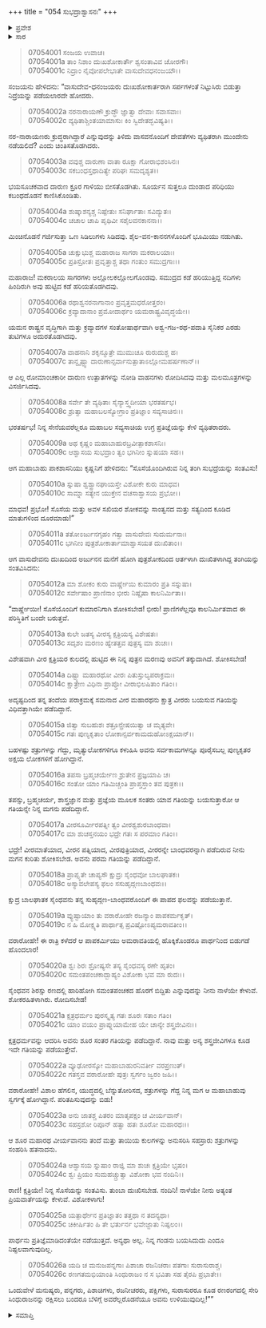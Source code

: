 +++
title = "054 ಸುಭದ್ರಾಶ್ವಾಸನಃ"
+++

<details><summary>ಪ್ರವೇಶ</summary>


।।   ಓಂ ಓಂ ನಮೋ ನಾರಾಯಣಾಯ।।   ಶ್ರೀ ವೇದವ್ಯಾಸಾಯ ನಮಃ ।।

ಶ್ರೀ ಕೃಷ್ಣದ್ವೈಪಾಯನ ವೇದವ್ಯಾಸ ವಿರಚಿತ  

**ಶ್ರೀ ಮಹಾಭಾರತ**

**ದ್ರೋಣ ಪರ್ವ**

**ಪ್ರತಿಜ್ಞಾ ಪರ್ವ**

**ಅಧ್ಯಾಯ 54**

</details>

<details><summary>ಸಾರ</summary>

ದಾರುಣ ಉತ್ಪಾತ ದರ್ಶನ (1-8). ಶ್ರೀಕೃಷ್ಣನು ಸುಭದ್ರೆಯನ್ನು ಸಂತವಿಸಿದ್ದುದು (9-26).


</details>



> 07054001 ಸಂಜಯ ಉವಾಚ।   
07054001a ತಾಂ ನಿಶಾಂ ದುಃಖಶೋಕಾರ್ತೌ ಶ್ವಸಂತಾವಿವ ಚೋರಗೌ।   
07054001c ನಿದ್ರಾಂ ನೈವೋಪಲೇಭಾತೇ ವಾಸುದೇವಧನಂಜಯೌ।।

ಸಂಜಯನು ಹೇಳಿದನು: “ವಾಸುದೇವ-ಧನಂಜಯರು ದುಃಖಶೋಕಾರ್ತರಾಗಿ ಸರ್ಪಗಳಂತೆ ನಿಟ್ಟುಸಿರು ಬಿಡುತ್ತಾ ನಿದ್ರೆಯನ್ನು ಪಡೆಯಲಾರದೇ ಹೋದರು.

> 07054002a ನರನಾರಾಯಣೌ ಕ್ರುದ್ಧೌ ಜ್ಞಾತ್ವಾ ದೇವಾಃ ಸವಾಸವಾಃ।   
07054002c ವ್ಯಥಿತಾಶ್ಚಿಂತಯಾಮಾಸುಃ ಕಿಂ ಸ್ವಿದೇತದ್ಭವಿಷ್ಯತಿ।।

ನರ-ನಾರಾಯಣರು ಕ್ರುದ್ಧರಾಗಿದ್ದಾರೆ ಎನ್ನುವುದನ್ನು ತಿಳಿದು ವಾಸವನೊಂದಿಗೆ ದೇವತೆಗಳು ವ್ಯಥಿತರಾಗಿ ಮುಂದೇನು ನಡೆಯಲಿದೆ? ಎಂದು ಚಿಂತಿಸತೊಡಗಿದರು.

> 07054003a ವವುಶ್ಚ ದಾರುಣಾ ವಾತಾ ರೂಕ್ಷಾ ಗೋರಾಭಿಶಂಸಿನಃ।   
07054003c ಸಕಬಂಧಸ್ತಥಾದಿತ್ಯೇ ಪರಿಘಃ ಸಮದೃಶ್ಯತ।।

ಭಯಸೂಚಕವಾದ ದಾರುಣ ಕ್ರೂರ ಗಾಳಿಯು ಬೀಸತೊಡಗಿತು. ಸೂರ್ಯನ ಸುತ್ತಲೂ ದುಂಡಾದ ಪರಿಧಿಯು ಕಬಂಧದೊಡನೆ ಕಾಣಿಸಿಕೊಂಡಿತು.

> 07054004a ಶುಷ್ಕಾಶನ್ಯಶ್ಚ ನಿಷ್ಪೇತುಃ ಸನಿರ್ಘಾತಾಃ ಸವಿದ್ಯುತಃ।   
07054004c ಚಚಾಲ ಚಾಪಿ ಪೃಥಿವೀ ಸಶೈಲವನಕಾನನಾ।।

ಮಿಂಚಿನೊಡನೆ ಗರ್ಜಿಸುತ್ತಾ ಒಣ ಸಿಡಿಲುಗಳು ಸಿಡಿದವು. ಶೈಲ-ವನ-ಕಾನನಗಳೊಂದಿಗೆ ಭೂಮಿಯು ನಡುಗಿತು.

> 07054005a ಚುಕ್ಷುಭುಶ್ಚ ಮಹಾರಾಜ ಸಾಗರಾ ಮಕರಾಲಯಾಃ।   
07054005c ಪ್ರತಿಸ್ರೋತಃ ಪ್ರವೃತ್ತಾಶ್ಚ ತಥಾ ಗಂತುಂ ಸಮುದ್ರಗಾಃ।।

ಮಹಾರಾಜ! ಮಕರಾಲಯ ಸಾಗರಗಳು ಅಲ್ಲೋಲಕಲ್ಲೋಲಗೊಂಡವು. ಸಮುದ್ರದ ಕಡೆ ಹರಿಯುತ್ತಿದ್ದ ನದಿಗಳು ಹಿಂದಿರುಗಿ ಅವು ಹುಟ್ಟಿದ ಕಡೆ ಹರಿಯತೊಡಗಿದವು.

> 07054006a ರಥಾಶ್ವನರನಾಗಾನಾಂ ಪ್ರವೃತ್ತಮಧರೋತ್ತರಂ।   
07054006c ಕ್ರವ್ಯಾದಾನಾಂ ಪ್ರಮೋದಾರ್ಥಂ ಯಮರಾಷ್ಟ್ರವಿವೃದ್ಧಯೇ।।

ಯಮನ ರಾಷ್ಟ್ರನ ವೃದ್ಧಿಗಾಗಿ ಮತ್ತು ಕ್ರವ್ಯಾದಗಳ ಸಂತೋಷಾರ್ಥವಾಗಿ ಅಶ್ವ-ಗಜ-ರಥ-ಪದಾತಿ ಸೈನಿಕರ ಎರಡು ತುಟಿಗಳೂ ಅದುರತೊಡಗಿದವು.

> 07054007a ವಾಹನಾನಿ ಶಕೃನ್ಮೂತ್ರೇ ಮುಮುಚೂ ರುರುದುಶ್ಚ ಹ।   
07054007c ತಾನ್ದೃಷ್ಟ್ವಾ ದಾರುಣಾನ್ಸರ್ವಾನುತ್ಪಾತಾಽಲ್ಲೋಮಹರ್ಷಣಾನ್।।

ಆ ಎಲ್ಲ ರೋಮಾಂಚಕಾರೀ ದಾರುಣ ಉತ್ಪಾತಗಳನ್ನು ನೋಡಿ ವಾಹನಗಳು ರೋದಿಸಿದವು ಮತ್ತು ಮಲಮೂತ್ರಗಳನ್ನು ವಿಸರ್ಜಿಸಿದವು.

> 07054008a ಸರ್ವೇ ತೇ ವ್ಯಥಿತಾಃ ಸೈನ್ಯಾಸ್ತ್ವದೀಯಾ ಭರತರ್ಷಭ।   
07054008c ಶ್ರುತ್ವಾ ಮಹಾಬಲಸ್ಯೋಗ್ರಾಂ ಪ್ರತಿಜ್ಞಾಂ ಸವ್ಯಸಾಚಿನಃ।।

ಭರತರ್ಷಭ! ನಿನ್ನ ಸೇನೆಯವರೆಲ್ಲರೂ ಮಹಾಬಲ ಸವ್ಯಸಾಚಿಯ ಉಗ್ರ ಪ್ರತಿಜ್ಞೆಯನ್ನು ಕೇಳಿ ವ್ಯಥಿತರಾದರು.

> 07054009a ಅಥ ಕೃಷ್ಣಂ ಮಹಾಬಾಹುರಬ್ರವೀತ್ಪಾಕಶಾಸನಿಃ।   
07054009c ಆಶ್ವಾಸಯ ಸುಭದ್ರಾಂ ತ್ವಂ ಭಗಿನೀಂ ಸ್ನುಷಯಾ ಸಹ।।

ಆಗ ಮಹಾಬಾಹು ಪಾಕಶಾಸನಿಯು ಕೃಷ್ಣನಿಗೆ ಹೇಳಿದನು: “ಸೊಸೆಯೊಂದಿಗಿರುವ ನಿನ್ನ ತಂಗಿ ಸುಭದ್ರೆಯನ್ನು ಸಂತವಿಸು!

> 07054010a ಸ್ನುಷಾ ಶ್ವಶ್ವ್ರಾನಘಾಯಸ್ತೇ ವಿಶೋಕೇ ಕುರು ಮಾಧವ।   
07054010c ಸಾಮ್ನಾ ಸತ್ಯೇನ ಯುಕ್ತೇನ ವಚಸಾಶ್ವಾಸಯ ಪ್ರಭೋ।।

ಮಾಧವ! ಪ್ರಭೋ! ಸೊಸೆಯ ಮತ್ತು ಅವಳ ಸಖಿಯರ ಶೋಕವನ್ನು ಸಾಂತ್ವನದ ಮತ್ತು ಸತ್ಯದಿಂದ ಕೂಡಿದ ಮಾತುಗಳಿಂದ ದೂರಮಾಡು!”

> 07054011a ತತೋಽರ್ಜುನಗೃಹಂ ಗತ್ವಾ ವಾಸುದೇವಃ ಸುದುರ್ಮನಾಃ।   
07054011c ಭಗಿನೀಂ ಪುತ್ರಶೋಕಾರ್ತಾಮಾಶ್ವಾಸಯತ ದುಃಖಿತಾಂ।।

ಆಗ ವಾಸುದೇವನು ದುಃಖದಿಂದ ಅರ್ಜುನನ ಮನೆಗೆ ಹೋಗಿ ಪುತ್ರಶೋಕದಿಂದ ಆರ್ತಳಾಗಿ ದುಃಖಿತಳಾಗಿದ್ದ ತಂಗಿಯನ್ನು ಸಂತವಿಸಿದನು:

> 07054012a ಮಾ ಶೋಕಂ ಕುರು ವಾರ್ಷ್ಣೇಯಿ ಕುಮಾರಂ ಪ್ರತಿ ಸಸ್ನುಷಾ।   
07054012c ಸರ್ವೇಷಾಂ ಪ್ರಾಣಿನಾಂ ಭೀರು ನಿಷ್ಠೈಷಾ ಕಾಲನಿರ್ಮಿತಾ।।

“ವಾರ್ಷ್ಣೇಯೀ! ಸೊಸೆಯೊಂದಿಗೆ ಕುಮಾರನಿಗಾಗಿ ಶೋಕಿಸಬೇಡ! ಭೀರು! ಪ್ರಾಣಿಗಳೆಲ್ಲವೂ ಕಾಲನಿರ್ಮಿತವಾದ ಈ ಪರಿಸ್ಥಿತಿಗೆ ಬಂದೇ ಬರುತ್ತವೆ.

> 07054013a ಕುಲೇ ಜತಸ್ಯ ವೀರಸ್ಯ ಕ್ಷತ್ರಿಯಸ್ಯ ವಿಶೇಷತಃ।   
07054013c ಸದೃಶಂ ಮರಣಂ ಹ್ಯೇತತ್ತವ ಪುತ್ರಸ್ಯ ಮಾ ಶುಚಃ।।

ವಿಶೇಷವಾಗಿ ವೀರ ಕ್ಷತ್ರಿಯರ ಕುಲದಲ್ಲಿ ಹುಟ್ಟಿದ ಈ ನಿನ್ನ ಪುತ್ರನ ಮರಣವು ಅವನಿಗೆ ತಕ್ಕುದಾಗಿದೆ. ಶೋಕಿಸಬೇಡ!

> 07054014a ದಿಷ್ಟ್ಯಾ ಮಹಾರಥೋ ವೀರಃ ಪಿತುಸ್ತುಲ್ಯಪರಾಕ್ರಮಃ।   
07054014c ಕ್ಷಾತ್ರೇಣ ವಿಧಿನಾ ಪ್ರಾಪ್ತೋ ವೀರಾಭಿಲಷಿತಾಂ ಗತಿಂ।।

ಅದೃಷ್ಟದಿಂದ ತನ್ನ ತಂದೆಯ ಪರಾಕ್ರಮಕ್ಕೆ ಸಮನಾದ ವೀರ ಮಹಾರಥನು ಕ್ಷಾತ್ರ ವೀರರು ಬಯಸುವ ಗತಿಯನ್ನು ವಿಧಿವತ್ತಾಗಿಯೇ ಪಡೆದಿದ್ದಾನೆ.

> 07054015a ಜಿತ್ವಾ ಸುಬಹುಶಃ ಶತ್ರೂನ್ಪ್ರೇಷಯಿತ್ವಾ ಚ ಮೃತ್ಯವೇ।   
07054015c ಗತಃ ಪುಣ್ಯಕೃತಾಂ ಲೋಕಾನ್ಸರ್ವಕಾಮದುಹೋಽಕ್ಷಯಾನ್।।

ಬಹಳಷ್ಟು ಶತ್ರುಗಳನ್ನು ಗೆದ್ದು, ಮೃತ್ಯುಲೋಕಗಳಿಗೂ ಕಳುಹಿಸಿ ಅವನು ಸರ್ವಕಾಮಗಳನ್ನೂ ಪೂರೈಸಬಲ್ಲ ಪುಣ್ಯಕೃತರ ಅಕ್ಷಯ ಲೋಕಗಳಿಗೆ ಹೋಗಿದ್ದಾನೆ.

> 07054016a ತಪಸಾ ಬ್ರಹ್ಮಚರ್ಯೇಣ ಶ್ರುತೇನ ಪ್ರಜ್ಞಯಾಪಿ ಚ।   
07054016c ಸಂತೋ ಯಾಂ ಗತಿಮಿಚ್ಚಂತಿ ಪ್ರಾಪ್ತಸ್ತಾಂ ತವ ಪುತ್ರಕಃ।।

ತಪಸ್ಸು, ಬ್ರಹ್ಮಚರ್ಯ, ಶಾಸ್ತ್ರಜ್ಞಾನ ಮತ್ತು ಪ್ರಜ್ಞೆಯ ಮೂಲಕ ಸಂತರು ಯಾವ ಗತಿಯನ್ನು ಬಯಸುತ್ತಾರೋ ಆ ಗತಿಯನ್ನೇ ನಿನ್ನ ಮಗನು ಪಡೆದಿದ್ದಾನೆ.

> 07054017a ವೀರಸೂರ್ವೀರಪತ್ನೀ ತ್ವಂ ವೀರಶ್ವಶುರಬಾಂಧವಾ।   
07054017c ಮಾ ಶುಚಸ್ತನಯಂ ಭದ್ರೇ ಗತಃ ಸ ಪರಮಾಂ ಗತಿಂ।।

ಭದ್ರೇ! ವೀರಮಾತೆಯಾದ, ವೀರನ ಪತ್ನಿಯಾದ, ವೀರಪುತ್ರಿಯಾದ, ವೀರರನ್ನೇ ಬಾಂಧವರನ್ನಾಗಿ ಪಡೆದಿರುವ ನೀನು ಮಗನ ಕುರಿತು ಶೋಕಿಸಬೇಡ. ಅವನು ಪರಮ ಗತಿಯನ್ನು ಪಡೆದಿದ್ದಾನೆ.

> 07054018a ಪ್ರಾಪ್ಸ್ಯತೇ ಚಾಪ್ಯಸೌ ಕ್ಷುದ್ರಃ ಸೈಂಧವೋ ಬಾಲಘಾತಕಃ।   
07054018c ಅಸ್ಯಾವಲೇಪಸ್ಯ ಫಲಂ ಸಸುಹೃದ್ಗಣಬಾಂಧವಃ।।

ಕ್ಷುದ್ರ ಬಾಲಘಾತಕ ಸೈಂಧವನು ತನ್ನ ಸುಹೃದ್ಗಣ-ಬಾಂಧವರೊಂದಿಗೆ ಈ ಪಾಪದ ಫಲವನ್ನು ಪಡೆಯುತ್ತಾನೆ.

> 07054019a ವ್ಯುಷ್ಟಾಯಾಂ ತು ವರಾರೋಹೇ ರಜನ್ಯಾಂ ಪಾಪಕರ್ಮಕೃತ್।   
07054019c ನ ಹಿ ಮೋಕ್ಷ್ಯತಿ ಪಾರ್ಥಾತ್ಸ ಪ್ರವಿಷ್ಟೋಽಪ್ಯಮರಾವತೀಂ।।

ವರಾರೋಹೇ! ಈ ರಾತ್ರಿ ಕಳೆದರೆ ಆ ಪಾಪಕರ್ಮಿಯು ಅಮರಾವತಿಯಲ್ಲಿ ಹೊಕ್ಕಿಕೊಂಡರೂ ಪಾರ್ಥನಿಂದ ಬಿಡುಗಡೆ ಹೊಂದಲಾರ!

> 07054020a ಶ್ವಃ ಶಿರಃ ಶ್ರೋಷ್ಯಸೇ ತಸ್ಯ ಸೈಂಧವಸ್ಯ ರಣೇ ಹೃತಂ।   
07054020c ಸಮಂತಪಂಚಕಾದ್ಬಾಹ್ಯಂ ವಿಶೋಕಾ ಭವ ಮಾ ರುದಃ।।

ಸೈಂಧವನ ಶಿರಸ್ಸು ರಣದಲ್ಲಿ ಹಾರಿಹೋಗಿ ಸಮಂತಪಂಚಕದ ಹೊರಗೆ ಬಿದ್ದಿತು ಎನ್ನುವುದನ್ನು ನೀನು ನಾಳೆಯೇ ಕೇಳುವೆ. ಶೋಕರಹಿತಳಾಗಿರು. ರೋದಿಸಬೇಡ!

> 07054021a ಕ್ಷತ್ರಧರ್ಮಂ ಪುರಸ್ಕೃತ್ಯ ಗತಃ ಶೂರಃ ಸತಾಂ ಗತಿಂ।   
07054021c ಯಾಂ ವಯಂ ಪ್ರಾಪ್ನುಯಾಮೇಹ ಯೇ ಚಾನ್ಯೇ ಶಸ್ತ್ರಜೀವಿನಃ।।

ಕ್ಷತ್ರಧರ್ಮವನ್ನು ಆದರಿಸಿ ಅವನು ಶೂರ ಸಂತರ ಗತಿಯನ್ನು ಪಡೆದಿದ್ದಾನೆ. ನಾವು ಮತ್ತು ಅನ್ಯ ಶಸ್ತ್ರಜೀವಿಗಳೂ ಕೂಡ ಇದೇ ಗತಿಯನ್ನು ಪಡೆಯುತ್ತೇವೆ.

> 07054022a ವ್ಯೂಢೋರಸ್ಕೋ ಮಹಾಬಾಹುರನಿವರ್ತೀ ವರಪ್ರಣುತ್।   
07054022c ಗತಸ್ತವ ವರಾರೋಹೇ ಪುತ್ರಃ ಸ್ವರ್ಗಂ ಜ್ವರಂ ಜಹಿ।।

ವರಾರೋಹೇ! ವಿಶಾಲ ಹೆಗಲಿನ, ಯುದ್ಧದಲ್ಲಿ ಬೆನ್ನುತೋರಿಸದ, ಶತ್ರುಗಳನ್ನು ಗೆದ್ದ ನಿನ್ನ ಮಗ ಆ ಮಹಾಬಾಹುವು ಸ್ವರ್ಗಕ್ಕೆ ಹೋಗಿದ್ದಾನೆ. ಪರಿತಪಿಸುವುದನ್ನು ಬಿಡು!

> 07054023a ಅನು ಜಾತಶ್ಚ ಪಿತರಂ ಮಾತೃಪಕ್ಷಂ ಚ ವೀರ್ಯವಾನ್।   
07054023c ಸಹಸ್ರಶೋ ರಿಪೂನ್ ಹತ್ವಾ ಹತಃ ಶೂರೋ ಮಹಾರಥಃ।।

ಆ ಶೂರ ಮಹಾರಥ ವೀರ್ಯವಾನನು ತಂದೆ ಮತ್ತು ತಾಯಿಯ ಕುಲಗಳನ್ನು ಅನುಸರಿಸಿ ಸಹಸ್ರಾರು ಶತ್ರುಗಳನ್ನು ಸಂಹರಿಸಿ ಹತನಾದನು.

> 07054024a ಆಶ್ವಾಸಯ ಸ್ನುಷಾಂ ರಾಜ್ಞಿ ಮಾ ಶುಚಃ ಕ್ಷತ್ರಿಯೇ ಭೃಷಂ।   
07054024c ಶ್ವಃ ಪ್ರಿಯಂ ಸುಮಹಚ್ಚ್ರುತ್ವಾ ವಿಶೋಕಾ ಭವ ನಂದಿನಿ।।

ರಾಣಿ! ಕ್ಷತ್ರಿಯೇ! ನಿನ್ನ ಸೊಸೆಯನ್ನು ಸಂತವಿಸು. ತುಂಬಾ ದುಃಖಿಸಬೇಡ. ನಂದಿನಿ! ನಾಳೆಯೇ ನೀನು ಅತ್ಯಂತ ಪ್ರಿಯವಾರ್ತೆಯನ್ನು ಕೇಳುವೆ. ವಿಶೋಕಳಾಗು!

> 07054025a ಯತ್ಪಾರ್ಥೇನ ಪ್ರತಿಜ್ಞಾತಂ ತತ್ತಥಾ ನ ತದನ್ಯಥಾ।   
07054025c ಚಿಕೀರ್ಷಿತಂ ಹಿ ತೇ ಭರ್ತುರ್ನ ಭವೇಜ್ಜಾತು ನಿಷ್ಫಲಂ।।

ಪಾರ್ಥನು ಪ್ರತಿಜ್ಞೆಮಾಡಿದಂತೆಯೇ ನಡೆಯುತ್ತದೆ. ಅನ್ಯಥಾ ಅಲ್ಲ. ನಿನ್ನ ಗಂಡನು ಬಯಸಿದುದು ಎಂದೂ ನಿಷ್ಫಲವಾಗುವುದಿಲ್ಲ.

> 07054026a ಯದಿ ಚ ಮನುಜಪನ್ನಗಾಃ ಪಿಶಾಚಾ
	ರಜನಿಚರಾಃ ಪತಗಾಃ ಸುರಾಸುರಾಶ್ಚ।   
> 07054026c ರಣಗತಮಭಿಯಾಂತಿ ಸಿಂಧುರಾಜಂ
	ನ ಸ ಭವಿತಾ ಸಹ ತೈರಪಿ ಪ್ರಭಾತೇ।।  

ಒಂದುವೇಳೆ ಮನುಷ್ಯರು, ಪನ್ನಗರು, ಪಿಶಾಚಿಗಳು, ರಜನೀಚರರು, ಪಕ್ಷಿಗಳು, ಸುರಾಸುರರೂ ಕೂಡ ರಣರಂಗದಲ್ಲಿ ಸೇರಿ ಸಿಂಧುರಾಜನನ್ನು ರಕ್ಷಿಸಲು ಬಂದರೂ ಬೆಳಿಗ್ಗೆ ಅವರೆಲ್ಲರೊಡನೆಯೂ ಅವನು ಉಳಿಯುವುದಿಲ್ಲ!””


<details><summary>ಸಮಾಪ್ತಿ</summary>


ಇತಿ ಶ್ರೀ ಮಹಾಭಾರತೇ ದ್ರೋಣ ಪರ್ವಣಿ ಪ್ರತಿಜ್ಞಾ ಪರ್ವಣಿ ಸುಭದ್ರಾಶ್ವಾಸನೇ ಚತುಷ್ಪಂಚಾಶತ್ತಮೋಽಧ್ಯಾಯಃ।।  
ಇದು ಶ್ರೀ ಮಹಾಭಾರತದಲ್ಲಿ ದ್ರೋಣ ಪರ್ವದಲ್ಲಿ ಪ್ರತಿಜ್ಞಾ ಪರ್ವದಲ್ಲಿ ಸುಭದ್ರಾಶ್ವಾಸನ ಎನ್ನುವ ಐವತ್ನಾಲ್ಕನೇ ಅಧ್ಯಾಯವು.


</details>
